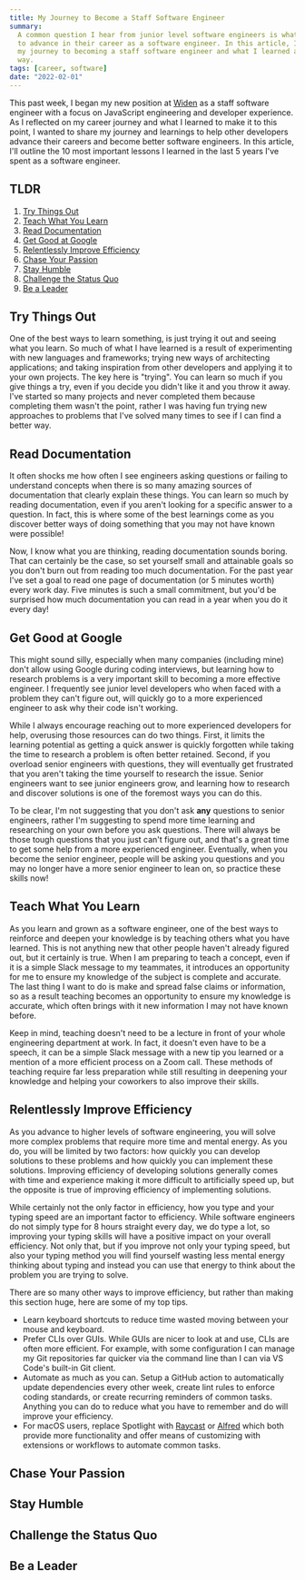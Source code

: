 ```yaml
---
title: My Journey to Become a Staff Software Engineer
summary:
  A common question I hear from junior level software engineers is what it takes
  to advance in their career as a software engineer. In this article, I discuss
  my journey to becoming a staff software engineer and what I learned along the
  way.
tags: [career, software]
date: "2022-02-01"
---
```


This past week, I began my new position at [Widen](https://www.widen.com/) as a
staff software engineer with a focus on JavaScript engineering and developer
experience. As I reflected on my career journey and what I learned to make it to
this point, I wanted to share my journey and learnings to help other developers
advance their careers and become better software engineers. In this article,
I'll outline the 10 most important lessons I learned in the last 5 years I've
spent as a software engineer.

## TLDR

1. [Try Things Out](#try-things-out)
1. [Teach What You Learn](#teach-what-you-learn)
1. [Read Documentation](#read-documentation)
1. [Get Good at Google](#get-good-at-google)
1. [Relentlessly Improve Efficiency](#relentlessly-improve-efficiency)
1. [Chase Your Passion](#chase-your-passion)
1. [Stay Humble](#stay-humble)
1. [Challenge the Status Quo](#challenge-the-status-quo)
1. [Be a Leader](#be-a-leader)

## Try Things Out

One of the best ways to learn something, is just trying it out and seeing what
you learn. So much of what I have learned is a result of experimenting with new
languages and frameworks; trying new ways of architecting applications; and
taking inspiration from other developers and applying it to your own projects.
The key here is "trying". You can learn so much if you give things a try, even
if you decide you didn't like it and you throw it away. I've started so many
projects and never completed them because completing them wasn't the point,
rather I was having fun trying new approaches to problems that I've solved many
times to see if I can find a better way.

## Read Documentation

It often shocks me how often I see engineers asking questions or failing to
understand concepts when there is so many amazing sources of documentation that
clearly explain these things. You can learn so much by reading documentation,
even if you aren't looking for a specific answer to a question. In fact, this is
where some of the best learnings come as you discover better ways of doing
something that you may not have known were possible!

Now, I know what you are thinking, reading documentation sounds boring. That can
certainly be the case, so set yourself small and attainable goals so you don't
burn out from reading too much documentation. For the past year I've set a goal
to read one page of documentation (or 5 minutes worth) every work day. Five
minutes is such a small commitment, but you'd be surprised how much
documentation you can read in a year when you do it every day!

## Get Good at Google

This might sound silly, especially when many companies (including mine) don't
allow using Google during coding interviews, but learning how to research
problems is a very important skill to becoming a more effective engineer. I
frequently see junior level developers who when faced with a problem they can't
figure out, will quickly go to a more experienced engineer to ask why their code
isn't working.

While I always encourage reaching out to more experienced developers for help,
overusing those resources can do two things. First, it limits the learning
potential as getting a quick answer is quickly forgotten while taking the time
to research a problem is often better retained. Second, if you overload senior
engineers with questions, they will eventually get frustrated that you aren't
taking the time yourself to research the issue. Senior engineers want to see
junior engineers grow, and learning how to research and discover solutions is
one of the foremost ways you can do this.

To be clear, I'm not suggesting that you don't ask **any** questions to senior
engineers, rather I'm suggesting to spend more time learning and researching on
your own before you ask questions. There will always be those tough questions
that you just can't figure out, and that's a great time to get some help from a
more experienced engineer. Eventually, when you become the senior engineer,
people will be asking you questions and you may no longer have a more senior
engineer to lean on, so practice these skills now!

## Teach What You Learn

As you learn and grown as a software engineer, one of the best ways to reinforce
and deepen your knowledge is by teaching others what you have learned. This is
not anything new that other people haven't already figured out, but it certainly
is true. When I am preparing to teach a concept, even if it is a simple Slack
message to my teammates, it introduces an opportunity for me to ensure my
knowledge of the subject is complete and accurate. The last thing I want to do
is make and spread false claims or information, so as a result teaching becomes
an opportunity to ensure my knowledge is accurate, which often brings with it
new information I may not have known before.

Keep in mind, teaching doesn't need to be a lecture in front of your whole
engineering department at work. In fact, it doesn't even have to be a speech, it
can be a simple Slack message with a new tip you learned or a mention of a more
efficient process on a Zoom call. These methods of teaching require far less
preparation while still resulting in deepening your knowledge and helping your
coworkers to also improve their skills.

## Relentlessly Improve Efficiency

As you advance to higher levels of software engineering, you will solve more
complex problems that require more time and mental energy. As you do, you will
be limited by two factors: how quickly you can develop solutions to these
problems and how quickly you can implement these solutions. Improving efficiency
of developing solutions generally comes with time and experience making it more
difficult to artificially speed up, but the opposite is true of improving
efficiency of implementing solutions.

While certainly not the only factor in efficiency, how you type and your typing
speed are an important factor to efficiency. While software engineers do not
simply type for 8 hours straight every day, we do type a lot, so improving your
typing skills will have a positive impact on your overall efficiency. Not only
that, but if you improve not only your typing speed, but also your typing method
you will find yourself wasting less mental energy thinking about typing and
instead you can use that energy to think about the problem you are trying to
solve.

There are so many other ways to improve efficiency, but rather than making this
section huge, here are some of my top tips.

- Learn keyboard shortcuts to reduce time wasted moving between your mouse and
  keyboard.
- Prefer CLIs over GUIs. While GUIs are nicer to look at and use, CLIs are often
  more efficient. For example, with some configuration I can manage my Git
  repositories far quicker via the command line than I can via VS Code's
  built-in Git client.
- Automate as much as you can. Setup a GitHub action to automatically update
  dependencies every other week, create lint rules to enforce coding standards,
  or create recurring reminders of common tasks. Anything you can do to reduce
  what you have to remember and do will improve your efficiency.
- For macOS users, replace Spotlight with [Raycast](https://www.raycast.com) or
  [Alfred](https://www.alfredapp.com) which both provide more functionality and
  offer means of customizing with extensions or workflows to automate common
  tasks.

## Chase Your Passion

## Stay Humble

## Challenge the Status Quo

## Be a Leader
